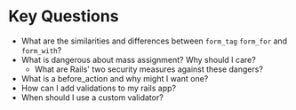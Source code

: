 # Key Questions
* What are the similarities and differences between `form_tag` `form_for` and `form_with`?
* What is dangerous about mass assignment? Why should I care? 
  * What are Rails' two security measures against these dangers?
* What is a before_action and why might I want one?
* How can I add validations to my rails app?
* When should I use a custom validator?
